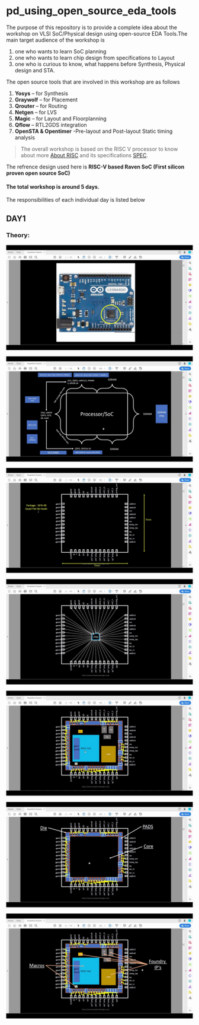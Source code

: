 #  pd_using_open_source_eda_tools

The purpose of this repository is to provide a complete idea about the workshop on VLSI SoC/Physical design using open-source EDA Tools.The main target audience of the
workshop is 
1. one who wants to learn SoC planning 
2. one who wants to learn chip design from specifications to Layout
3. one who is curious to know, what happens before Synthesis, Physical design and STA.

The open source tools that are involved in this workshop are as follows
1. **Yosys** – for Synthesis
2. **Graywolf** – for Placement
3. **Qrouter** – for Routing
4. **Netgen** – for LVS
5. **Magic** – for Layout and Floorplanning
6. **Qflow** – RTL2GDS integration
7. **OpenSTA & Opentimer** -Pre-layout and Post-layout Static timing analysis
  
>The overall workshop is based on the RISC V processor to know about more [About RISC](https://riscv.org/about/) and its specifications [SPEC](https://riscv.org/technical/specifications/).

The refrence design used here is **RISC-V based Raven SoC (First silicon proven open source SoC)**

####  The total workshop is around 5 days.
The responsibilities of each individual day is listed below


## DAY1

### Theory:

![](/IMAGES/DAY1/DAY-1%20THEORY/QFN48%20package/arduino.jpeg)

![](/IMAGES/DAY1/DAY-1%20THEORY/QFN48%20package/processor_soc%20block.jpeg)

![](/IMAGES/DAY1/DAY-1%20THEORY/QFN48%20package/QFN48.jpeg)

![](/IMAGES/DAY1/DAY-1%20THEORY/QFN48%20package/QFN48WITHCHIP.jpeg)

![](/IMAGES/DAY1/DAY-1%20THEORY/QFN48%20package/QFN48INTERNALBLOCKS.jpeg)

![](/IMAGES/DAY1/DAY-1%20THEORY/QFN48%20package/QFN48overview.jpeg)

![](/IMAGES/DAY1/DAY-1%20THEORY/QFN48%20package/QFN48blocksdescr.jpeg)


